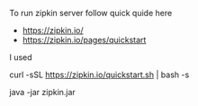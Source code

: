 To run zipkin server follow quick quide here

- https://zipkin.io/
- https://zipkin.io/pages/quickstart

I used 

curl -sSL https://zipkin.io/quickstart.sh | bash -s

java -jar zipkin.jar



